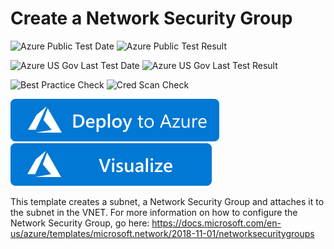 # Create a Network Security Group

![Azure Public Test Date](https://azurequickstartsservice.blob.core.windows.net/badges/101-security-group-create/PublicLastTestDate.svg)
![Azure Public Test Result](https://azurequickstartsservice.blob.core.windows.net/badges/101-security-group-create/PublicDeployment.svg)

![Azure US Gov Last Test Date](https://azurequickstartsservice.blob.core.windows.net/badges/101-security-group-create/FairfaxLastTestDate.svg)
![Azure US Gov Last Test Result](https://azurequickstartsservice.blob.core.windows.net/badges/101-security-group-create/FairfaxDeployment.svg)

![Best Practice Check](https://azurequickstartsservice.blob.core.windows.net/badges/101-security-group-create/BestPracticeResult.svg)
![Cred Scan Check](https://azurequickstartsservice.blob.core.windows.net/badges/101-security-group-create/CredScanResult.svg)

[![Deploy To Azure](https://raw.githubusercontent.com/Azure/azure-quickstart-templates/master/1-CONTRIBUTION-GUIDE/images/deploytoazure.svg?sanitize=true)]("https://portal.azure.com/#create/Microsoft.Template/uri/https%3A%2F%2Fraw.githubusercontent.com%2FAzure%2Fazure-quickstart-templates%2Fmaster%2F101-security-group-create%2Fazuredeploy.json")  [![Visualize](https://raw.githubusercontent.com/Azure/azure-quickstart-templates/master/1-CONTRIBUTION-GUIDE/images/visualizebutton.svg?sanitize=true)]("http://armviz.io/#/?load=https%3A%2F%2Fraw.githubusercontent.com%2FAzure%2Fazure-quickstart-templates%2Fmaster%2F101-security-group-create%2Fazuredeploy.json")

This template creates a subnet, a Network Security Group and attaches it to the subnet in the VNET. For more information on how to configure the Network Security Group, go here: https://docs.microsoft.com/en-us/azure/templates/microsoft.network/2018-11-01/networksecuritygroups



